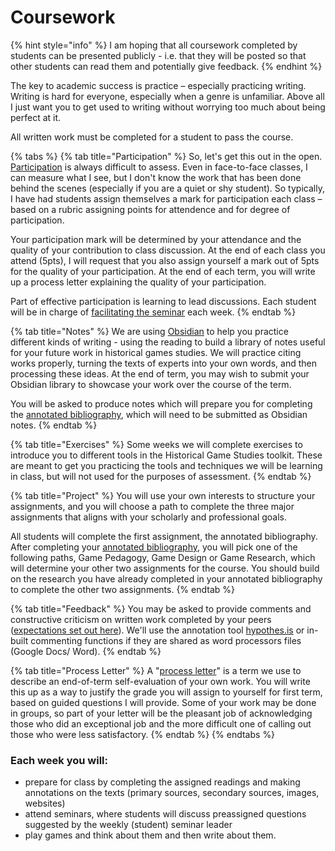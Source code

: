 # Coursework

{% hint style="info" %}
I am hoping that all coursework completed by students can be presented publicly - i.e. that they will be posted so that other students can read them and potentially give feedback.&#x20;
{% endhint %}

The key to academic success is practice – especially practicing writing. Writing is hard for everyone, especially when a genre is unfamiliar. Above all I just want you to get used to writing without worrying too much about being perfect at it.&#x20;

All written work must be completed for a student to pass the course.&#x20;

{% tabs %}
{% tab title="Participation" %}
So, let's get this out in the open. [Participation](./#participation) is always difficult to assess. Even in face-to-face classes, I can measure what I see, but I don't know the work that has been done behind the scenes (especially if you are a quiet or shy student). So typically, I have had students assign themselves a mark for participation each class – based on a rubric assigning points for attendence and for degree of participation.&#x20;

Your participation mark will be determined by your attendance and the quality of your contribution to class discussion. At the end of each class you attend (5pts), I will request that you also assign yourself a mark out of 5pts for the quality of your participation. At the end of each term, you will write up a process letter explaining the quality of your participation.

Part of effective participation is learning to lead discussions. Each student will be in charge of [facilitating the seminar](seminar-faciliation.md) each week.&#x20;
{% endtab %}

{% tab title="Notes" %}
We are using [Obsidian](../../digital-tools/obsidian/) to help you practice different kinds of writing - using the reading to build a library of notes useful for your future work in historical games studies. We will practice citing works properly, turning the texts of experts into your own words, and then processing these ideas. At the end of term, you may wish to submit your Obsidian library to showcase your work over the course of the term.&#x20;

You will be asked to produce notes which will prepare you for completing the [annotated bibliography](reflections/1.-annotated-bibliography.md), which will need to be submitted as Obsidian notes.&#x20;
{% endtab %}

{% tab title="Exercises" %}
Some weeks we will complete exercises to introduce you to different tools in the Historical Game Studies toolkit. These are meant to get you practicing the tools and techniques we will be learning in class, but will not used for the purposes of assessment.&#x20;
{% endtab %}

{% tab title="Project" %}
You will use your own interests to structure your assignments, and you will choose a path to complete the three major assignments that aligns with your scholarly and professional goals.

All students will complete the first assignment, the annotated bibliography. After completing your [annotated bibliography](reflections/1.-annotated-bibliography.md), you will pick one of the following paths, Game Pedagogy, Game Design or Game Research, which will determine your other two assignments for the course. You should build on the research you have already completed in your annotated bibliography to complete the other two assignments.
{% endtab %}

{% tab title="Feedback" %}
&#x20;You may be asked to provide comments and constructive criticism on written work completed by your peers ([expectations set out here](peer-feedback.md)). We'll use the annotation tool [hypothes.is](../../digital-tools/hypothes.is.md) or in-built commenting functions if they are shared as word processors files (Google Docs/ Word).&#x20;
{% endtab %}

{% tab title="Process Letter" %}
A "[process letter](process-letters.md)" is a term we use to describe an end-of-term self-evaluation of your own work. You will write this up as a way to justify the grade you will assign to yourself for first term, based on guided questions I will provide. Some of your work may be done in groups, so part of your letter will be the pleasant job of acknowledging those who did an exceptional job and the more difficult one of calling out those who were less satisfactory.&#x20;
{% endtab %}
{% endtabs %}

### **Each week you will:**&#x20;

* prepare for class by completing the assigned readings and making annotations on the texts (primary sources, secondary sources, images, websites)
* attend seminars, where students will discuss preassigned questions suggested by the weekly (student) seminar leader
* play games and think about them and then write about them.
